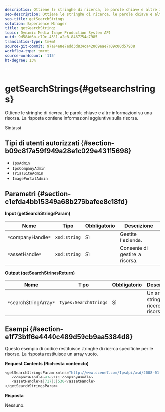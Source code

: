 ```yaml
---
description: Ottiene le stringhe di ricerca, le parole chiave e altre informazioni su una risorsa. La risposta contiene informazioni aggiuntive sulla risorsa.
seo-description: Ottiene le stringhe di ricerca, le parole chiave e altre informazioni su una risorsa. La risposta contiene informazioni aggiuntive sulla risorsa.
seo-title: getSearchStrings
solution: Experience Manager
title: getSearchStrings
topic: Dynamic Media Image Production System API
uuid: 9d588d6b-c79c-4531-a2e8-8467254a7985
translation-type: tm+mt
source-git-commit: 97a84e8e7edd3d834ca42069eae7c09c00d57938
workflow-type: tm+mt
source-wordcount: '115'
ht-degree: 13%

---
```



# getSearchStrings{#getsearchstrings}

Ottiene le stringhe di ricerca, le parole chiave e altre informazioni su una risorsa. La risposta contiene informazioni aggiuntive sulla risorsa.

Sintassi

## Tipi di utenti autorizzati {#section-b09c817a59f949a28e1c029e431f5698}

* `IpsAdmin`
* `IpsCompanyAdmin`
* `TrialSiteAdmin`
* `ImagePortalAdmin`

## Parametri {#section-c1efda4bb15349a68b276bafee8c18fd}

**Input (getSearchStringsParam)**

| Nome | Tipo | Obbligatorio | Descrizione |
|---|---|---|---|
| `*`companyHandle`*` | `xsd:string` | Sì | Gestite l&#39;azienda. |
| `*`assetHandle`*` | `xsd:string` | Sì | Consente di gestire la risorsa. |

**Output (getSearchStringsReturn)**

| Nome | Tipo | Obbligatorio | Descrizione |
|---|---|---|---|
| `*`searchStringArray`*` | `types:SearchStrings` | Sì | Un array di stringhe di ricerca delle risorse. |

## Esempi {#section-e1f73bff6e4440c489d59cb9aa5384d8}

Questo esempio di codice restituisce stringhe di ricerca specifiche per le risorse. La risposta restituisce un array vuoto.

**Request Contents (Richiesta contenuto)**

```java
<getSearchStringsParam xmlns="http://www.scene7.com/IpsApi/xsd/2008-01-15">
   <companyHandle>47</ns1:companyHandle>
   <assetHandle>a|717|1|530</assetHandle>
</getSearchStringsParam>
```

**Risposta**

Nessuno.
